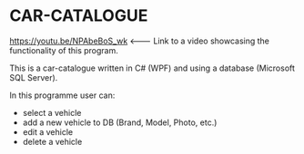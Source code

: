 # CAR-CATALOGUE
https://youtu.be/NPAbeBoS_wk <--- Link to a video showcasing the functionality of this program.

This is a car-catalogue written in C# (WPF) and using a database (Microsoft SQL Server). 

In this programme user can:
- select a vehicle
- add a new vehicle to DB (Brand, Model, Photo, etc.)
- edit a vehicle
- delete a vehicle

